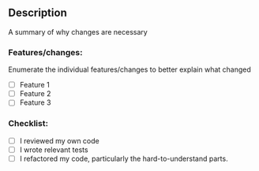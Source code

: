 ## Description

A summary of why changes are necessary

### Features/changes:

Enumerate the individual features/changes to better explain what changed

- [ ] Feature 1
- [ ] Feature 2
- [ ] Feature 3

### Checklist:

- [ ] I reviewed my own code
- [ ] I wrote relevant tests
- [ ] I refactored my code, particularly the hard-to-understand parts.
